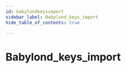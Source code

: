 ```yaml
---
id: babylondkeysimport
sidebar_label: Babylond_keys_import
hide_table_of_contents: true

---
```


# Babylond_keys_import